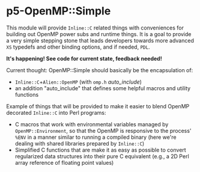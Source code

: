 # p5-OpenMP::Simple

This module will provide `Inline::C` related things with conveniences for building out OpenMP power subs and runtime things. It is a goal to provide a very simple stepping stone that leads developers towards more advanced `XS` typedefs and other binding options, and if needed, `PDL`.

**It's happening! See code for current state, feedback needed!**

Current thought: OpenMP::Simple should basically be the encapsulation of:
* `Inline::C`+`Alien::OpenMP` (with `omp.h` _auto_include_)
* an addition "auto_include" that defines some helpful macros and utility functions

Example of things that will be provided to make it easier to blend OpenMP decorated `Inline::C`
into Perl programs:

* C macros that work with environmental variables managed by `OpenMP::Environment`, so that the OpenMP is responsive to the process' `%ENV` in a manner similar to running a compiled binary (here we're dealing with shared libraries prepared by `Inline::C`)
* Simplified C functions that are make it as easy as possible to convert regularized data structures into their pure C equivalent (e.g., a 2D Perl array reference of floating point values)
